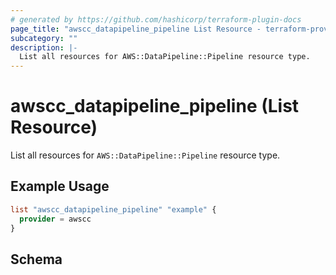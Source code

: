 ```yaml
---
# generated by https://github.com/hashicorp/terraform-plugin-docs
page_title: "awscc_datapipeline_pipeline List Resource - terraform-provider-awscc"
subcategory: ""
description: |-
  List all resources for AWS::DataPipeline::Pipeline resource type.
---
```


# awscc_datapipeline_pipeline (List Resource)

List all resources for `AWS::DataPipeline::Pipeline` resource type.

## Example Usage

```terraform
list "awscc_datapipeline_pipeline" "example" {
  provider = awscc
}
```

<!-- schema generated by tfplugindocs -->
## Schema
